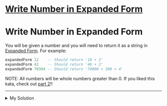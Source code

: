 # [Write Number in Expanded Form](https://www.codewars.com/kata/5842df8ccbd22792a4000245/train/javascript)

# Write Number in Expanded Form

You will be given a number and you will need to return it as a string in [Expanded Form](https://www.mathsisfun.com/definitions/expanded-notation.html). For example:

```haskell
expandedForm 12    -- Should return '10 + 2'
expandedForm 42    -- Should return '40 + 2'
expandedForm 70304 -- Should return '70000 + 300 + 4'
```

NOTE: All numbers will be whole numbers greater than 0.
If you liked this kata, check out [part 2](https://www.codewars.com/kata/write-number-in-expanded-form-part-2)!!

---

<details><summary>My Solution</summary>

```js
function expandedForm(num) {
  return num
    .toString()
    .split('')
    .map((digit, index) => {
      return digit * Math.pow(10, num.toString().length - index - 1)
    })
    .filter(digit => digit > 0)
    .join(' + ')
}
```

</details>
